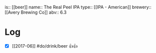 is:: [[beer]]
name:: The Real Peel IPA
type:: [[IPA - American]]
brewery:: [[Avery Brewing Co]]
abv:: 6.3

# Log
- [x] [[2017-06]] #do/drink/beer 👍👍
